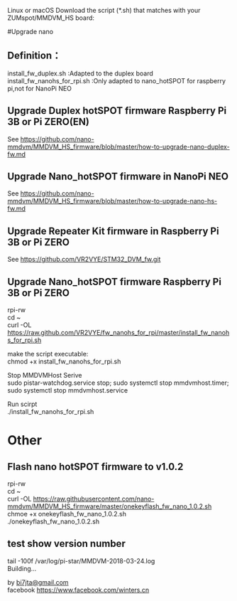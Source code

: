 Linux or macOS Download the script (*.sh) that matches with your ZUMspot/MMDVM_HS board:  

#Upgrade nano 
 
## Definition：  
install_fw_duplex.sh :Adapted to the duplex board 
install_fw_nanohs_for_rpi.sh :Only adapted to nano_hotSPOT for raspberry pi,not for NanoPi NEO   
  
## Upgrade Duplex hotSPOT firmware Raspberry Pi 3B or Pi ZERO(EN)   
See https://github.com/nano-mmdvm/MMDVM_HS_firmware/blob/master/how-to-upgrade-nano-duplex-fw.md
  
 
## Upgrade Nano_hotSPOT firmware in NanoPi NEO
See https://github.com/nano-mmdvm/MMDVM_HS_firmware/blob/master/how-to-upgrade-nano-hs-fw.md    
    
   
## Upgrade Repeater Kit firmware in Raspberry Pi 3B or Pi ZERO   
See https://github.com/VR2VYE/STM32_DVM_fw.git    
  
## Upgrade Nano_hotSPOT firmware Raspberry Pi 3B or Pi ZERO  
rpi-rw    
cd ~    
curl -OL https://raw.github.com/VR2VYE/fw_nanohs_for_rpi/master/install_fw_nanohs_for_rpi.sh    
  
make the script executable:    
chmod +x install_fw_nanohs_for_rpi.sh    
  
Stop MMDVMHost Serive   
sudo pistar-watchdog.service stop; sudo systemctl stop mmdvmhost.timer; sudo systemctl stop mmdvmhost.service   
  
Run scirpt   
./install_fw_nanohs_for_rpi.sh    



# Other
## Flash nano hotSPOT firmware to v1.0.2
rpi-rw    
cd ~     
curl -OL https://raw.githubusercontent.com/nano-mmdvm/MMDVM_HS_firmware/master/onekeyflash_fw_nano_1.0.2.sh  
chmoe +x onekeyflash_fw_nano_1.0.2.sh  
./onekeyflash_fw_nano_1.0.2.sh  
   
## test show version number
tail -100f /var/log/pi-star/MMDVM-2018-03-24.log   
Building...   

by bi7jta@gmail.com  
facebook https://www.facebook.com/winters.cn  
   
